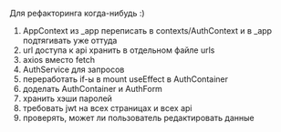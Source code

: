 Для рефакторинга когда-нибудь :)
1) AppContext из _app переписать в contexts/AuthContext и в _app подтягивать уже оттуда
2) url доступа к api хранить в отдельном файле urls
3) axios вместо fetch
4) AuthService для запросов
5) переработать if-ы в mount useEffect в AuthContainer
6) доделать AuthContainer и AuthForm
7) хранить хэши паролей
8) требовать jwt на всех страницах и всех api
9) проверять, может ли пользователь редактировать данные